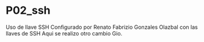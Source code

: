 # P02_ssh
Uso de llave SSH 
Configurado por Renato Fabrizio Gonzales Olazbal con las llaves de SSH
Aqui se realizo otro cambio Gio.
